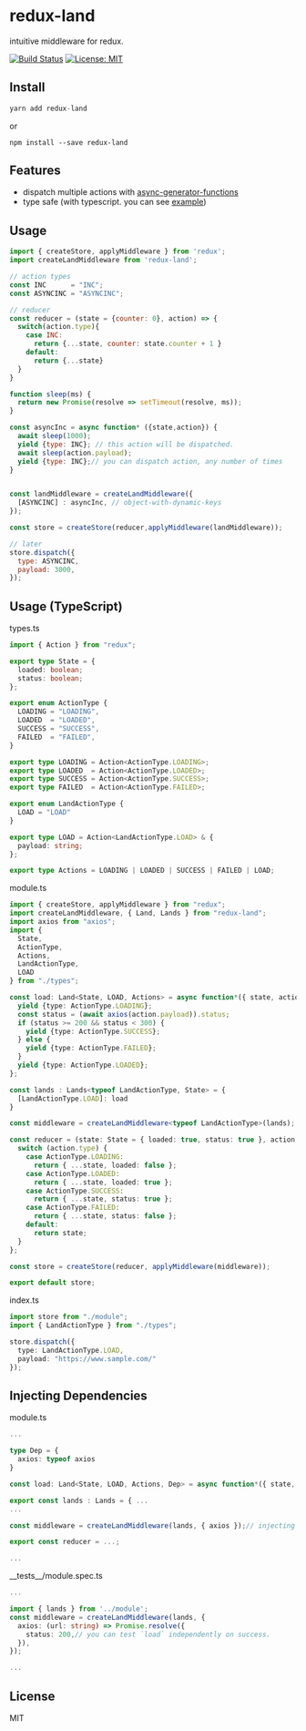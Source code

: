redux-land
=============

intuitive middleware for redux.  

[![Build Status](https://travis-ci.org/KoyamaSohei/redux-land.svg?branch=master)](https://travis-ci.org/KoyamaSohei/redux-land) 
[![License: MIT](https://img.shields.io/badge/License-MIT-blue.svg)](https://opensource.org/licenses/MIT)

## Install

```js
yarn add redux-land
```

or 

```
npm install --save redux-land
```

## Features

- dispatch multiple actions with [async-generator-functions](https://github.com/tc39/proposal-async-iteration)
- type safe (with typescript. you can see [example](https://github.com/KoyamaSohei/redux-land-example))

## Usage

```js
import { createStore, applyMiddleware } from 'redux';
import createLandMiddleware from 'redux-land';

// action types 
const INC      = "INC";
const ASYNCINC = "ASYNCINC";

// reducer
const reducer = (state = {counter: 0}, action) => {
  switch(action.type){
    case INC:
      return {...state, counter: state.counter + 1 }
    default:
      return {...state}
  }
}

function sleep(ms) {
  return new Promise(resolve => setTimeout(resolve, ms));
}

const asyncInc = async function* ({state,action}) {
  await sleep(1000);
  yield {type: INC}; // this action will be dispatched.
  await sleep(action.payload);
  yield {type: INC};// you can dispatch action, any number of times
}


const landMiddleware = createLandMiddleware({
  [ASYNCINC] : asyncInc, // object-with-dynamic-keys
});

const store = createStore(reducer,applyMiddleware(landMiddleware));

// later
store.dispatch({
  type: ASYNCINC,
  payload: 3000,
});

```

## Usage (TypeScript)

types.ts
```ts
import { Action } from "redux";

export type State = {
  loaded: boolean;
  status: boolean;
};

export enum ActionType {
  LOADING = "LOADING",
  LOADED  = "LOADED",
  SUCCESS = "SUCCESS",
  FAILED  = "FAILED",
}

export type LOADING = Action<ActionType.LOADING>;
export type LOADED  = Action<ActionType.LOADED>;
export type SUCCESS = Action<ActionType.SUCCESS>;
export type FAILED  = Action<ActionType.FAILED>;

export enum LandActionType {
  LOAD = "LOAD"
}

export type LOAD = Action<LandActionType.LOAD> & {
  payload: string;
};

export type Actions = LOADING | LOADED | SUCCESS | FAILED | LOAD;
```

module.ts

```ts
import { createStore, applyMiddleware } from "redux";
import createLandMiddleware, { Land, Lands } from "redux-land";
import axios from "axios";
import {
  State,
  ActionType,
  Actions,
  LandActionType,
  LOAD
} from "./types";

const load: Land<State, LOAD, Actions> = async function*({ state, action }) {
  yield {type: ActionType.LOADING};
  const status = (await axios(action.payload)).status;
  if (status >= 200 && status < 300) {
    yield {type: ActionType.SUCCESS};
  } else {
    yield {type: ActionType.FAILED};
  }
  yield {type: ActionType.LOADED};
};

const lands : Lands<typeof LandActionType, State> = {
  [LandActionType.LOAD]: load
}

const middleware = createLandMiddleware<typeof LandActionType>(lands);

const reducer = (state: State = { loaded: true, status: true }, action: Actions) => {
  switch (action.type) {
    case ActionType.LOADING:
      return { ...state, loaded: false };
    case ActionType.LOADED:
      return { ...state, loaded: true };
    case ActionType.SUCCESS:
      return { ...state, status: true };
    case ActionType.FAILED:
      return { ...state, status: false };
    default:
      return state;
  }
};

const store = createStore(reducer, applyMiddleware(middleware));

export default store;
```

index.ts
```ts
import store from "./module";
import { LandActionType } from "./types";

store.dispatch({
  type: LandActionType.LOAD,
  payload: "https://www.sample.com/"
});
```

## Injecting Dependencies

module.ts
```ts
...

type Dep = {
  axios: typeof axios
}

const load: Land<State, LOAD, Actions, Dep> = async function*({ state, action }, { axios }) { ...

export const lands : Lands = { ...
...

const middleware = createLandMiddleware(lands, { axios });// injecting dependencies

export const reducer = ...;

...
```

\_\_tests__/module.spec.ts
```ts
...

import { lands } from '../module';
const middleware = createLandMiddleware(lands, {
  axios: (url: string) => Promise.resolve({
    status: 200,// you can test `load` independently on success.
  }),
});

...
```

## License

MIT